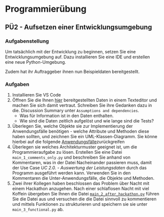 # Programmierübung

## PÜ2 - Aufsetzen einer Entwicklungsumgebung


### Aufgabenstellung 

Um tatsächlich mit der Entwicklung zu beginnen, setzen Sie eine Entwicklungsumgebung auf. Dazu installieren Sie eine IDE und erstellen eine neue Python-Umgebung.

Zudem hat ihr Auftraggeber ihnen nun Beispieldaten bereitgestellt.

### Aufgaben

1. Installieren Sie VS Code
2. Öffnen Sie die Ihnen [hier](https://github.com/jhumci/2022_SoSo_Mobile-Software-Engineering/tree/master/Leistungsdiagnostik) bereitgestellten Daten in einem Texteditor und machen Sie sich damit vertraut. Schreiben Sie ihre Gedanken dazu in die. Discussion Summary unter ```Assumptions and dependencies```. 
    - Was für Information ist in den Daten enthalten. 
    - Wie sind die Daten zeitlich aufgelöst und wie lange sind die Tests?
3. Überlegen Sie, welche Objekte sie zur Implementierung der Anwendungsfälle benötigen - welche Attribute und Methoden diese haben sollten, und zeichnen Sie ein UML-Klassen-Diagramm. Sie könne hierbei auf die folgende [Anwendungsfälle](https://github.com/jhumci/2022_SoSo_Mobile-Software-Engineering/blob/master/Programmier%C3%BCbung/P%C3%9C1/Anwendungsfaelle.md)zurückgreifen
4. Überlegen sie welches Architekturmuster geeignet ist, um die Programmieraufgabe zu lösen. Erstellen Sie eine Datei ```main_1_comments_only.py``` und beschreiben Sie anhand von Kommentaren, was in der Datei Nacheinander passieren muss, damit der Use Case *UC 2.0. - Auswertung der Leistungsdaten* durch das Programm ausgeführt werden kann. Verwenden Sie in den Kommentaren die Unter-Anwendungsfälle, die Objekte und Methoden.
5. Zwei ihrer Kollegen haben beschlossen das Problem über Nacht mit einem Hackathon anzugehen. Nach einer schlaflosen Nacht mit viel Koffein übergeben Sie Ihnen die Datei [```main_2_after_hackathon.py```](https://github.com/jhumci/2022_SoSo_Mobile-Software-Engineering/blob/master/Programmier%C3%BCbung/P%C3%9C2/main_2_after_hackathon.py) führen Sie die Datei aus und versuchen die die Datei sinnvoll zu kommentieren und mittels Funktionen zu strukturieren und speichern sie sie unter ```main_3_functional.py``` ab.